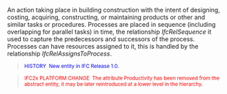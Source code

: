 ﻿An action taking place in building construction with the intent of designing, costing, acquiring, constructing, or maintaining products or other and similar tasks or procedures. Processes are placed in sequence (including overlapping for parallel tasks) in time, the relationship _IfcRelSequence_ it used to capture the predecessors and successors of the process. Processes can have resources assigned to it, this is handled by the relationship _IfcRelAssignsToProcess_.

> <small><font color="#0000ff"> HISTORY
&nbsp;New entity in IFC Release 1.0.</font></small>

> <small><font color="#ff0000">IFC2x
PLATFORM CHANGE &nbsp;The attribute Productivity has been removed
from the
abstract entity, it may be later reintroduced at a lower level in the
hierarchy.</font></small>